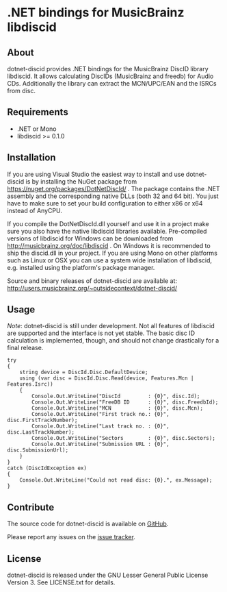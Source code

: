 # .NET bindings for MusicBrainz libdiscid

## About
dotnet-discid provides .NET bindings for the MusicBrainz DiscID library libdiscid.
It allows calculating DiscIDs (MusicBrainz and freedb) for Audio CDs. Additionally
the library can extract the MCN/UPC/EAN and the ISRCs from disc.

## Requirements
* .NET or Mono
* libdiscid >= 0.1.0

## Installation
If you are using Visual Studio the easiest way to install and use dotnet-discid is by
installing the NuGet package from https://nuget.org/packages/DotNetDiscId/ . The
package contains the .NET assembly and the corresponding native DLLs (both 32 and 64 bit).
You just have to make sure to set your build configuration to either x86 or x64 instead
of AnyCPU.

If you compile the DotNetDiscId.dll yourself and use it in a project make sure you also
have the native libdiscid libraries available. Pre-compiled versions of libdiscid for
Windows can be downloaded from http://musicbrainz.org/doc/libdiscid . On Windows it is
recommended to ship the discid.dll in your project. If you are using Mono on other
platforms such as Linux or OSX you can use a system wide installation of libdiscid, e.g.
installed using the platform's package manager.

Source and binary releases of dotnet-discid are available at:
http://users.musicbrainz.org/~outsidecontext/dotnet-discid/

## Usage
*Note*: dotnet-discid is still under development. Not all features of libdiscid are supported
and the interface is not yet stable. The basic disc ID calculation is implemented, though, and
should not change drastically for a final release.

    try
    { 
        string device = DiscId.Disc.DefaultDevice;
        using (var disc = DiscId.Disc.Read(device, Features.Mcn | Features.Isrc))
        {
            Console.Out.WriteLine("DiscId         : {0}", disc.Id);
            Console.Out.WriteLine("FreeDB ID      : {0}", disc.FreedbId);
            Console.Out.WriteLine("MCN            : {0}", disc.Mcn);
            Console.Out.WriteLine("First track no.: {0}", disc.FirstTrackNumber);
            Console.Out.WriteLine("Last track no. : {0}", disc.LastTrackNumber);
            Console.Out.WriteLine("Sectors        : {0}", disc.Sectors);
            Console.Out.WriteLine("Submission URL : {0}", disc.SubmissionUrl);
        }
    }
    catch (DiscIdException ex)
    {
        Console.Out.WriteLine("Could not read disc: {0}.", ex.Message);
    }

## Contribute
The source code for dotnet-discid is available on
[GitHub](https://github.com/phw/dotnet-discid).

Please report any issues on the
[issue tracker](https://github.com/phw/dotnet-discid/issues).

## License
dotnet-discid is released under the GNU Lesser General Public License Version 3. See LICENSE.txt for details.
